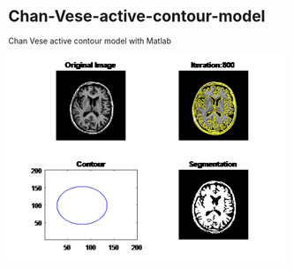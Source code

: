 # Chan-Vese-active-contour-model
Chan Vese active contour model with Matlab

![output](IO/output/mri.png) 
